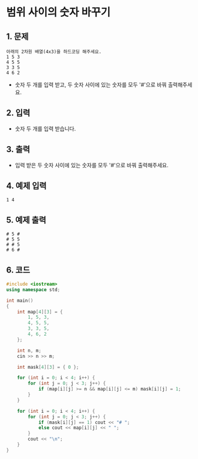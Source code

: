 # 범위 사이의 숫자 바꾸기

## 1. 문제
```
아래의 2차원 배열(4x3)을 하드코딩 해주세요.
1 5 3
4 5 5
3 3 5
4 6 2
```

- 숫자 두 개를 입력 받고, 두 숫자 사이에 있는 숫자를 모두 '#'으로 바꿔 출력해주세요.

## 2. 입력
- 숫자 두 개를 입력 받습니다.

## 3. 출력
- 입력 받은 두 숫자 사이에 있는 숫자를 모두 '#'으로 바꿔 출력해주세요.

## 4. 예제 입력
```
1 4
```

## 5. 예제 출력
```
# 5 #
# 5 5
# # 5
# 6 #
```

## 6. 코드
```c++
#include <iostream>
using namespace std;

int main()
{
    int map[4][3] = {
        1, 5, 3,
        4, 5, 5,
        3, 3, 5,
        4, 6, 2
    };

    int n, m;
    cin >> n >> m;

    int mask[4][3] = { 0 };

    for (int i = 0; i < 4; i++) {
        for (int j = 0; j < 3; j++) {
            if (map[i][j] >= n && map[i][j] <= m) mask[i][j] = 1;
        }
    }

    for (int i = 0; i < 4; i++) {
        for (int j = 0; j < 3; j++) {
            if (mask[i][j] == 1) cout << "# ";
            else cout << map[i][j] << " ";
        }
        cout << "\n";
    }
}
```

